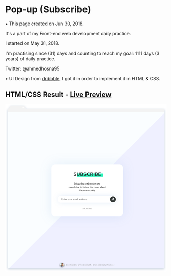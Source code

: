 # Pop-up (Subscribe)

• This page created on Jun 30, 2018.

It's a part of my Front-end web development daily practice.

I started on May 31, 2018.

I'm practising since (31) days and counting to reach my goal: 1111 days (3 years) of daily practice.

Twitter: @ahmedhosna95

• UI Design from [dribbble](https://dribbble.com/shots/4312428-Subscribe-Daily-Ui-26), I got it in order to implement it in HTML & CSS.

## HTML/CSS Result - [Live Preview](https://cdn.rawgit.com/ahmedhosna95/Front-end-Daily-Practice/463506d0/Day031/pop-up_03/index.html)

![](assets/img/frame-genericc.png)
